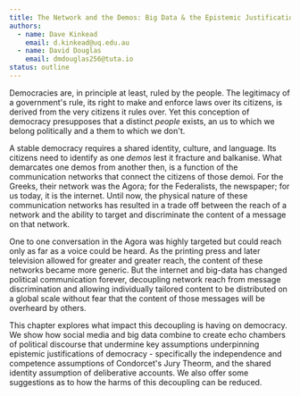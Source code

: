 ```yaml
---
title: The Network and the Demos: Big Data & the Epistemic Justifications of Democracy
authors: 
  - name: Dave Kinkead
    email: d.kinkead@uq.edu.au
  - name: David Douglas
    email: dmdouglas256@tuta.io
status: outline
---
```


Democracies are, in principle at least, ruled by the people.  The legitimacy of a government's rule, its right to make and enforce laws over its citizens, is derived from the very citizens it rules over. Yet this conception of democracy presupposes that a distinct _people_ exists, an us to which we belong politically and a them to which we don't.

A stable democracy requires a shared identity, culture, and language.  Its citizens need to identify as one _demos_ lest it fracture and balkanise.  What demarcates one demos from another then, is a function of the communication networks that connect the citizens of those demoi.  For the Greeks, their network was the Agora; for the Federalists, the newspaper; for us today, it is the internet. Until now, the physical nature of these communication networks has resulted in a trade off between the reach of a network and the ability to target and discriminate the content of a message on that network. 

One to one conversation in the Agora was highly targeted but could reach only as far as a voice could be heard.  As the printing press and later television allowed for greater and greater reach, the content of these networks became more generic.  But the internet and big-data has changed political communication forever, decoupling network reach from message discrimination and allowing individually tailored content to be distributed on a global scale without fear that the content of those messages will be overheard by others. 

This chapter explores what impact this decoupling is having on democracy.  We show how social media and big data combine to create echo chambers of political discourse that undermine key assumptions underpinning epistemic justifications of democracy  - specifically the independence and competence assumptions of Condorcet's Jury Theorm, and the shared identity assumption of deliberative accounts.  We also offer some suggestions as to how the harms of this decoupling can be reduced. 